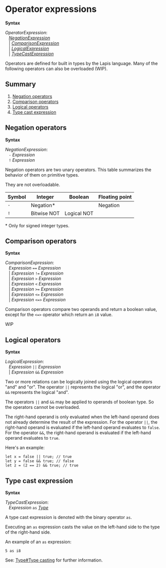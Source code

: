 # Operator expressions

<div style="background-color: rgba(255, 255, 255, 0.15);">
<strong>Syntax</strong>

*OperatorExpression*: <br />
 &nbsp;&nbsp; [*NegationExpression*](#negation-operators) <br />
 &nbsp;&nbsp; | [*ComparisonExpression*](#comparison-operators) <br />
 &nbsp;&nbsp; | [*LogicalExpression*](#logical-operators) <br />
 &nbsp;&nbsp; | [*TypeCastExpression*](#type-cast-expression)
</div>

Operators are defined for built in types by the Lapis language.
Many of the following operators can also be overloaded (WIP).

## Summary
 1. [Negation operators](#negation-operators)
 2. [Comparison operators](#comparison-operators)
 3. [Logical operators](#logical-operators)
 4. [Type cast expression](#type-cast-expression)

## Negation operators

<div style="background-color: rgba(255, 255, 255, 0.15);">
<strong>Syntax</strong>

*NegationExpression*: <br />
 &nbsp;&nbsp; `-` *Expression* <br />
 &nbsp;&nbsp; `!` *Expression*
</div>

Negation operators are two unary operators.
This table summarizes the behavior of them on primitive types.

They are not overloadable.

|  Symbol  |  Integer    |  Boolean    |  Floating point  |
|----------|-------------|-------------|------------------|
|   `-`    | Negation*   |             | Negation         |
|   `!`    | Bitwise NOT | Logical NOT |                  |

\* Only for signed integer types.

## Comparison operators

<div style="background-color: rgba(255, 255, 255, 0.15);">
<strong>Syntax</strong>

*ComparisonExpression*: <br />
 &nbsp;&nbsp; *Expression* `==` *Expression* <br />
 &nbsp;&nbsp; | *Expression* `!=` *Expression* <br />
 &nbsp;&nbsp; | *Expression* `>` *Expression* <br />
 &nbsp;&nbsp; | *Expression* `<` *Expression* <br />
 &nbsp;&nbsp; | *Expression* `>=` *Expression* <br />
 &nbsp;&nbsp; | *Expression* `<=` *Expression* <br />
 &nbsp;&nbsp; | *Expression* `<=>` *Expression* <br />
</div>

Comparison operators compare two operands and return a boolean value, except for the `<=>` operator which return an `i8` value.

WIP

## Logical operators

<div style="background-color: rgba(255, 255, 255, 0.15);">
<strong>Syntax</strong>

*LogicalExpression*: <br />
 &nbsp;&nbsp; *Expression* `||` *Expression* <br />
 &nbsp;&nbsp; | *Expression* `&&` *Expression*
</div>

Two or more relations can be logically joined using the logical operators "and" and "or".
The operator `||` represents the logical "or", and the operator `&&` represents the logical "and".

The operators `||` and `&&` may be applied to operands of boolean type. So the operators cannot be overloaded.

The right-hand operand is only evaluated when the left-hand operand does not already determine the result of the expression.
For the operator `||`, the right-hand operand is evaluated if the left-hand operand evaluates to `false`.
For the operator `&&`, the right-hand operand is evaluated if the left-hand operand evaluates to `true`.

Here's an example:
```lapis
let x = false || true; // true
let y = false && true; // false
let z = (2 == 2) && true; // true
```

## Type cast expression

<div style="background-color: rgba(255, 255, 255, 0.15);">
<strong>Syntax</strong>

*TypeCastExpression*: <br />
 &nbsp;&nbsp; *Expression* `as` [*Type*](../../types.md)
</div>

A type cast expression is denoted with the binary operator `as`.

Executing an `as` expression casts the value on the left-hand side to the type of the right-hand side.

An example of an `as` expression:
```lapis
5 as i8
```

See: [Type#Type casting](../../types.md#type-casting) for further information.
